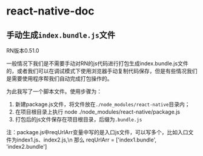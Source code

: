 # react-native-doc
## 手动生成`index.bundle.js`文件
RN版本0.51.0

一般情况下我们是不需要手动对RN的js代码进行打包生成index.bundle.js文件的，或者我们可以在调试模式下使用浏览器手动复制代码保存，但是有些情况我们是需要使用程序帮我们自动完成打包操作的。

为此我写了一个脚本文件。使用步骤为：
1. 新建package.js文件，将文件放在`./node_modules/react-native`目录内；
2. 在项目根目录上执行 node ./node_modules/react-native/package.js
3. 打包后的js文件保存在项目根目录，后缀为`.bundle.js`


注：package.js中reqUrlArr变量中写的是入口js文件，可以写多个，比如入口文件为index1.js、index2.js,\n  那么 reqUrlArr = ['index1.bundle', 'index2.bundle']
